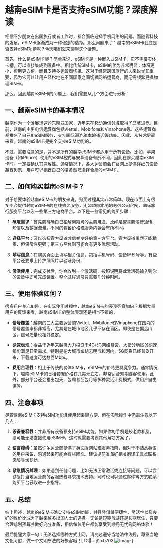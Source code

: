 # 越南eSIM卡是否支持eSIM功能？深度解读

相信不少朋友在出国旅行或者工作时，都会面临选择手机网络的问题。而随着科技的发展，eSIM卡逐渐成为一种便捷的选择。那么问题来了：越南的eSIM卡到底是否支持eSIM功能呢？今天咱们就来聊聊这个话题。

首先，什么是eSIM卡呢？简单来说，eSIM卡是一种嵌入式SIM卡，它不需要实体卡槽，可以直接集成到设备中。相比传统SIM卡，eSIM的优势非常明显：体积更小、使用更方便，而且支持多运营商切换。这对于经常跨国旅行的人来说尤其重要，因为它可以让用户轻松地在不同国家之间切换网络运营商，而无需频繁更换物理SIM卡。

那么，回到越南eSIM卡的问题上，我们需要从几个方面进行分析：

## 一、越南eSIM卡的基本情况

越南作为一个发展迅速的东南亚国家，近年来在移动通信领域取得了显著进步。目前，越南的主要电信运营商包括Viettel、Mobifone和Vinaphone等。这些运营商都推出了自己的eSIM服务，支持国际漫游和本地通话等功能。因此，从技术层面来看，越南的eSIM卡是完全支持eSIM功能的。

不过，需要注意的是，并不是所有的越南eSIM卡都适用于所有设备。比如，苹果设备（如iPhone）使用的eSIM格式与安卓设备有所不同，因此在购买越南eSIM卡时，一定要确认其兼容性。通常情况下，各大运营商会在官网上提供详细的设备兼容列表，用户可以根据自己的设备型号选择合适的eSIM卡。

## 二、如何购买越南eSIM卡？

对于想要体验越南eSIM卡的朋友来说，购买过程其实非常简单。现在市面上有很多平台提供越南eSIM卡的在线购买服务，比如越南本地的电信公司官网、国际旅行服务平台以及一些第三方电商平台。以下是一些常见的购买步骤：

1. **确定需求**：首先要明确自己在越南期间的主要用途，比如是否需要语音通话、短信以及数据流量。不同的套餐价格和服务内容会有所不同。
   
2. **选择平台**：可以选择官方渠道或信誉良好的第三方平台。官方渠道虽然可能稍贵，但保障性更强；第三方平台则可能会有更多优惠活动。

3. **填写信息**：在购买页面上填写相关信息，包括手机号码、设备IMEI号等。有些平台还要求上传护照照片以验证身份。

4. **激活使用**：完成支付后，你会收到一个激活码，按照说明将此激活码输入到你的设备中即可完成设置。整个过程通常只需要几分钟时间。

## 三、使用体验如何？

很多用户关心的是，在实际使用过程中，越南eSIM卡的表现究竟如何？根据大量用户的反馈来看，越南eSIM卡的整体表现还是相当不错的：

- **信号覆盖**：越南的三大主要运营商Viettel、Mobifone和Vinaphone在国内的信号覆盖率都非常高，尤其是在城市地区几乎不存在盲区。即使是在偏远山区，信号质量也相对稳定。
  
- **网速表现**：得益于近年来越南大力投资于4G/5G网络建设，大部分地区的网速都能满足日常需求。特别是在大城市如胡志明市和河内，5G网络已经普及开来，下载速度可达数百Mbps。

- **费用合理性**：相比于传统的实体SIM卡，eSIM卡的价格更具竞争力。通常情况下，越南eSIM卡的日租套餐价格在几美元左右，非常适合短期游客使用。此外，部分平台还会推出包天、包周甚至包月等多种灵活计费模式，供用户自由选择。

## 四、注意事项

尽管越南eSIM卡支持eSIM功能且使用起来很方便，但在实际操作中仍需注意以下几点：

1. **设备兼容性**：并非所有设备都支持eSIM功能。如果你的手机是较老款机型，则可能无法直接使用eSIM卡，这时就需要考虑其他解决方案了。

2. **语言障碍**：虽然许多运营商提供了英文版网站和服务指南，但对于不熟悉英语的用户来说，沟通起来可能会有些困难。建议提前准备好相关翻译工具或联系客服寻求帮助。

3. **紧急情况处理**：如果遇到任何问题，比如无法正常激活或连接等问题，可以尝试拨打当地运营商的客服热线寻求技术支持。同时也可以通过邮件等方式联系购买平台获取进一步指导。

## 五、总结

综上所述，越南的eSIM卡确实支持eSIM功能，并且凭借其便捷性、灵活性以及良好的性价比成为了越来越多出国人士的选择。无论是短期旅游还是长期居住，只要合理规划预算并做好充分准备，相信每位用户都能享受到顺畅无忧的网络体验！

最后提醒大家一句：无论选择哪种方式上网，请务必遵守当地法律法规，尊重当地文化习俗，做一个文明守法的好旅客哦！[TG💪+ @jx0703 ![Image](https://github.com/user-attachments/assets/dbca1d08-cadb-493c-b0ec-ad6f7a83f270)]